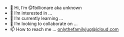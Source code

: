 - 👋 Hi, I’m @1billionare aka unknown
- 👀 I’m interested in ...
- 🌱 I’m currently learning ...
- 💞️ I’m looking to collaborate on ...
- 📫 How to reach me ... onlythefamilyjug@icloud.com

<!---
1billionare/1billionare is a ✨ special ✨ repository because its `README.md` (this file) appears on your GitHub profile.
You can click the Preview link to take a look at your changes.
--->
